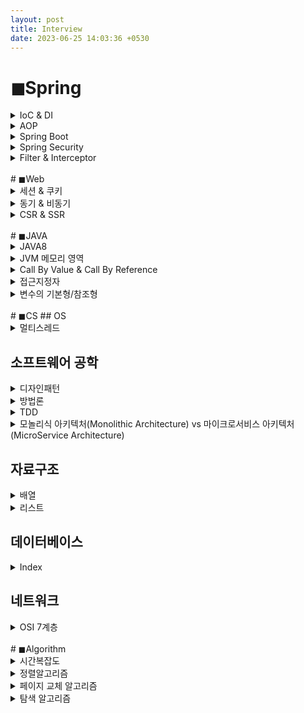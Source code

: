 ```yaml
---
layout: post
title: Interview
date: 2023-06-25 14:03:36 +0530
---
```


<!---------------------------------- Spring ---------------------------------->
# ◼Spring
<details markdown="1">
  <summary>IoC & DI</summary>
* IoC(제어의 역전)
  * 프로그램의 제어 흐름 구조가 뒤바뀌는 것
  * 객체에 대한 제어권이 개발자가 아닌 컨테이너에 넘어가면서 객체의 생성부터 생명주기 관리까지 모든 것을 컨테이너가 맡아서 하게되는데 이를 제어권의 흐름이 바뀌었다고 하여 제어의 역전, IoC라고 한다.
* DI(의존성 주입)
  * 어떤 객체가 사용하는 의존 객체를 직접 만들어 사용하지 않고 주입 받아 사용하는 방법
  * 의존성 주입 방식
    * **Field Injection** : 필드에 @Autowired 어노테이션을 붙여 의존 관계를 주입하는 방법
    * **Setter based Injection** : setter 메소드에 @Autowired 어노테이션을 붙여 의존 관계를 주입하는 방법
    * **Constructor based Injection** : 생성자를 통해 의존 관계를 주입하는 방법. 주입받는 객체가 변하지 않도록 강제할 수 있으며, 의존성의 <u>순환 참조</u>에 대한 예방이 가능하다.(순환 참조 : A가 B에 의존하고 B가 A에 의존하는 형태)
</details>

<details markdown="1">
  <summary>AOP</summary>
* 관점 지향 프로그래밍으로 어플리케이션을 관점이라는 논리적인 단위로 분리해 관리하는 개념이다. <u>소스 코드 상에서 다른 부분에 반복해서 사용되는 코드들을 모듈화</u>하여 비즈니스 로직에서 분리해 재사용하는 것이 AOP의 핵심이다. 로깅, 트랜잭션과 같은 기능 구현에 적합하다.
* 실행 시점 - @Aspect
  * **@Before** : 메소드의 호출전 기능 구행
  * **@After** : 메소드 결과에 관계없이 완료가 되면 기능 수행
  * **@AfterReturning** : 메소드가 성공적으로 결과값을 반환한 후 기능 수행
  * **@AfterThrowing** : 메소드의 예외 발생시 기능 수행
  * **@Around** : 메소드 실행 전후 기능 수행
</details>

<details markdown="1">
  <summary>Spring Boot</summary>
스프링 프레임워크의 생산성을 향상시키기 위해 만들어진 것으로 자동 구성을 통해 기본적인 설정들을 자동으로 처리해준다. 내장형 서버를 제공하기 때문에 웹 어플리케이션을 쉽게 실행/배포할 수 있다.
</details>

<details markdown="1">
  <summary>Spring Security</summary>
* 인증과 권한으로 어플리케이션 보안을 구성하여 보안에 관련된 많은 옵션을 제공해준다.
* 스프링 시큐리티는 filter 기반으로 동작한다.
</details>

<details markdown="1">
  <summary>Filter & Interceptor</summary>
* Filter와 Interceptor는 Servlet 단위에서 실행된다.
* 순서로 봤을 때, Filter가 먼저 실행되며 Interceptor가 이후에 실행된다.
  * Filter : Filter로 지정된 자원에 대하여 요청 내용을 체크하거나 응답 정보를 체크한다.
  * Interceptor : Controller 호출하기 전/후로 작업을 가로챈다.

  ![filter](https://user-images.githubusercontent.com/47884586/131785151-cc895c25-52e5-4cbe-aab9-eeceaccc6327.png)
</details>

<br>
<!---------------------------------- ◼Web ---------------------------------->
# ◼Web
<details markdown="1">
  <summary>세션 & 쿠키</summary>
세션과 쿠키는 HTTP의 비연결성(통신 이후 연결을 끊음)과 비상태성(통신 상태를 유지하지 못함)을 보완하기 위한 기술이다.
* 세션
  * 정보를 서버에 저장한다.
  * 정보가 서버에 저장되기 때문에 보안에 좋다.
  * 서버 메모리를 차지하기 때문에 서버 부하의 위험성을 고려해야 한다.
* 쿠키
  * 정보를 클라이언트에 저장한다.
  * 서버의 자원을 사용하지 않기 때무에 속도가 빠르다.
</details>

<details markdown="1">
  <summary>동기 & 비동기</summary>
* 동기 : 순차적으로 테스크를 수행한다. 서버에 응답을 받을 때 까지 대기한다.
* 비동기 : 병렬적으로 테스크를 수행한다. 서버로부터 응답을 대기하지 않고 다음 작업을 실행한다. 응답 대기 시간이 없고 다른 작업을 할 수 있기 때문에 자원을 효율적으로 사용할 수 있다.
</details>

<details markdown="1">
  <summary>CSR & SSR</summary>
* CSR(Client Side Rendering)
  * 클라이언트측에서 <u>렌더링</u>이 일어나는 구조
  * HTML, CSS와 모든 스크립트들을 한 번에 불러오기 때문에 로딩 속도가 SSR에 비해 느리다.
* SSR(Server Side Rendering)
  * 서버측에서 렌더링 작업을 마친 상태로 클라이언트에 전달하는 구조
  * 매번 서버에 요청하기 때문에 서버 자원 사용이 많다.
  
✔ <u>렌더링</u> : HTML 파일을 받아 브라우저에 뿌려주는 과정
</details>

<br>
<!---------------------------------- JAVA ---------------------------------->
# ◼JAVA
<details markdown="1">
  <summary>JAVA8</summary>
* 람다 표현식 : 식별자없이 실행가능한 함수, 익명 함수라고도 불린다. 메소드를 람다 표현식으로 표현하면 클래스를 만들고 객체를 생성하지 않아도 메소드를 사용할 수 있다.
* Stream : 컬렉션, 배열 등에 요소들을 하나씩 참조하며 반복적인 처리를 할 수 있는 기능이다.
* java.time 패키지 : LocalTime, LocalDate, LocalDateTime 클래스
</details>

<details markdown="1">
  <summary>JVM 메모리 영역</summary>
* **Class Loader**
  * 자바 컴파일러에 의해 생성된 클래스 파일을 Runtime Data Area에 로딩한다.
* **Runtime Data Area** : JVM 메모리 영역
  * Method Area : 클래스 파일을 읽어 클래스에 대한 정보를 저장한다.
  * Heap Area : 인스턴스가 생성되는 공간. new 연산자로 생성된 객체와 배열을 저장한다.(전역변수 포함)
  * Stack Area : 기본 자료형(int, float, char, byte, boolean 등)에 해당하는 지역변수 및 매개변수의 데이터 값이 저장된다.
  * PC Register : Thread가 생성될 때마다 생기는 공간
  * Native Method Stack : 자바 이외의 다른 언어에서 제공되는 메소드의 정보가 저장된다.
* **Execution Engine**
  * Class Loader가 Runtime Data Area에 불러온 바이트 코드를 실행한다.
* **Garbage Collector**
  * Heap Area에 생성된 객체 중 참조되지 않는 객체를 제거한다.
  * JVM이 OS에 메모리를 요청할 때 실행된다.
</details>

<details markdown="1">
  <summary>Call By Value & Call By Reference</summary>
* Call By Value : 함수의 인자를 전달할 때 값을 전달하는 방식
* Call By Reference : 함수의 인자를 전달할 때 주소를 전달하는 방식
</details>

<details markdown="1">
  <summary>접근지정자</summary>
* public : 어떠한 클래스에서도 접근이 가능하다.
* private : 같은  클래스 내에서만 접근이 가능하다.
* protected : 상속받은 클래스 또는 같은 패키지에서만 접근이 가능하다.
* default : 같은 패키지에서만 접근이 가능하다.
</details>

<details markdown="1">
  <summary>변수의 기본형/참조형</summary>
* 기본형(Primitive type)
  * 논리형 : boolean
  * 문자형 : char
  * 정수형 : byte, short, int, long
  * 실수형 : float, double
* 참조형(Reference type)
  * 배열(Array)
  * 열거(Enumeration)
  * 클래스(Class)
  * 인터페이스(Interface)
</details>

<br>
<!---------------------------------- CS ---------------------------------->
# ◼CS
## OS
<details markdown="1">
  <summary>멀티스레드</summary>
* 프로그램을 실행하게 되면 하나의 프로세스가 생성된다.
* 프로세스내에는 실제 작업을 수행하는 스레드가 존재한다.
* 모든 프로세스에는 하나 이상의 스레드가 존재하여 작업을 수행한다. 이 때, 하나의 프로세스 내에 두 개 이상의 스레드가 동시에 작업을 수행하는 것을 멀티 스레드라고 한다.
</details>

## 소프트웨어 공학
<details markdown="1">
  <summary>디자인패턴</summary>
소프트웨어 공학에서 객체간 응집도를 높이고 결합도를 낮추는 좋은 코드 설계를 위한 설계 패턴을 말한다. 이를 통해 생산성을 높이고 유지보수 비용을 절감시킬 수 있다.
* 디자인 패턴은 크게 3가지 유형으로 분류된다.
  * 생성 패턴
    * 프로토 타입 패턴 : 미리 만들어진 객체를 복사해서 객체를 생성하는 방식
    * 싱글톤 패턴 : 하나의 클래스 인스턴스만 생성하여 이에 대한 전역 접근을 제공하는 방식
  * 구조 패턴
    * 브릿지 패턴 : 추상화와 구현을 분리해 인터페이스와 구현의 결합도를 약화하는 방식
    * 데코레이터 패턴 : 기존 객체에 새로운 기능을 추가하거나 오버라이드 하는 방식 
  * 행동 패턴
    * 책임 연쇄 패턴 : Request를 바로 처리할 수 없을 경우 여러 객체를 사슬처럼 연결하고 요청을 해결할 객체를 만날 때까지 객체의 사슬을 따라 요청을 전달한다.
</details>

<details markdown="1">
  <summary>방법론</summary>
</details>

<details markdown="1">
  <summary>TDD</summary>
</details>

<details markdown="1">
  <summary>모놀리식 아키텍처(Monolithic Architecture) vs 마이크로서비스 아키텍처(MicroService Architecture)</summary>
* **모놀리식 아키텍처** : 소프트웨어의 모든 구성요소가 한 프로젝트에 통합 되어 있는 형태
  * 장점
    * 소규모 프로젝트에서는 합리적이고, 개발,빌드,배포,테스트가 용이하다.
  * 단점
    * 어플리케이션 구동시간이 늘어나고 빌드,배포 시간이 길어진다.
* **마이크로서비스 아키텍처** : 하나의 큰 애플리케이션이 여러 개의 작은 서비스 유닛으로 쪼개진 형태
  * 장점 
    * 독립적인 서비스로 배포가 빠르고 모놀리식보다 가볍다.
    * 각 서비스에 따라 개별적으로 서버를 나눌 수 있어 메모리 및 cpu 관리에 효율적이다.
  * 단점 
    * 서비스 간 호출 시 REST API 사용으로 인한 통신비용, Latency(지연시간)가 증가한다.
    * 서비스가 분산되어 있어 트랜잭션 관리, 장애 추적 및 테스트 등이 쉽지 않다.
</details>

## 자료구조
<details markdown="1">
  <summary>배열</summary>
</details>

<details markdown="1">
  <summary>리스트</summary>
</details>

## 데이터베이스
<details markdown="1">
  <summary>Index</summary>
* Index는 데이터의 검색 성능을 향상시켜주는 자료 구조이다.
* Index 원리
  * 테이블에는 <u>데이터의 주소</u>를 나타내는 ROWID(오라클 표기법)가 있다.
  * 테이블 A 컬럼의 인덱스를 생성하면 해당 컬럼과 ROWID로 구성된 인덱스 테이블이 생성된다.
  * A 컬럼을 조건으로 테이블을 조회하면 인덱스 테이블에 해당 ROWID를 참조해서 테이블 레코드의 값을 가져온다.
* Index를 사용하기 좋은 기준
  * WHERE 절이나 JOIN 조건시 자주 사용되는 컬럼
</details>

## 네트워크
<details markdown="1">
  <summary>OSI 7계층</summary>
* **물리 계층**
  * 전기, 기계, 기능적인 특성을 이용해 데이터를 전송한다.
  * 데이터 단위 : 0과 1로 이루어진 비트열

* **데이터 링크 계층**
  * 물리적인 연결을 통하여 인접한 두 장치 간의 신뢰성 있는 정보 전송을 담당(Point-To-Point 전송)
  * 데이터 단위 : 프레임(Frame)

* **네트워크 계층**
  * 데이터를 목적지까지 안전하고 빠르게 전달하는 라우팅 기능을 맡고 있다.
  * 데이터 단위 : 패킷(Packet)

* **전송 계층**
  * 종단 간 신뢰성 있고 정확한 데이터 전송을 담당한다.
  * 데이터 단위 : 세그먼트(Segment)

* **세션 계층**
  * 통신 장치 간 상호작용 및 동기화 제공

* **표현 계층**
  * 코드 간의 번역을 담당하여 사용자 시스템에서 데이터의 형식상 차이를 다루는 부담을 응용 계층으로부터 덜어 준다.
  * 인코딩이나 암호화 등의 동작이 이 계층에서 이루어진다.

* **응용 계층**
  * 응용 프로세스 간의 정보 교환을 담당
  * HTTP, FTP, SMTP, POP3, IMAP, Telnet 등과 같은 프로토콜이 있다.
  
</details>



<br>
<!---------------------------------- Algorithm ---------------------------------->
# ◼Algorithm
<details markdown="1">
  <summary>시간복잡도</summary>
* 시간 복잡도는 어떤 문제를 해결하는 알고리즘이 걸리는 시간을 의미한다.
* 시간 복잡도는 Big-O(빅-오) 표기를 이용해 정의할 수 있다.

```
- O(1) : 일정한 복잡도. 입력값이 증가하더라도 시간이 늘어나지 않는다.
- O(n) : 선형 복잡도. 입력값이 증가함에 따라 같은 비율로 증가한다.
- O(log n) : 로그 복잡도. Big-O 표기법중 O(1) 다음으로 빠른 시간 복잡도를 가진다.
- O(n log n) : 선형 로그형. n * log₂ n만큼의 수행 시간을 가진다.
- O(n²) : 2차 복잡도. 입력값이 증가함에 따라 시간이 n의 제곱수로 증가한다.
- O(2ⁿ) : 기하급수적 복잡도. Big-O 표기법 중 가장 느린 시간 복잡도를 가진다.
```

</details>

<details markdown="1">
  <summary>정렬알고리즘</summary>
* **버블 정렬(Bubble Sort)** : 인접한 두 원소를 비교해 서로 위치를 교환하는 방식의 정렬 알고리즘. 
  
  ※ 평균 및 최악의 경우 시간 복잡도 : <u>O(n^2)</u>
  ```

  ```
* **선택 정렬(Selection Sort)** : 주어진 리스트에서 최소값을 찾아 앞에 위치한 값과 교환하는 방식의 정렬 알고리즘. 최소값을 선택하는 과정을 반복해 정렬을 수행한다.

  ※ 평균 및 최악의 경우 시간 복잡도 : <u>O(n^2)</u>
  ```

  ```
* **삽입 정렬(Insertion Sort)** : 리스트를 정렬된 부분과 정렬되지 않은 부분으로 나누고 정렬되지 않은 부분의 값을 정렬된 부분에 삽입하는 방식으로 정렬을 수행한다. 작은 크기의 리스트나 정렬된 상태에서는 효과적이지만 최악의 경우 다른 알고리즘보다 성능이 떨어질 수 있다.

  ※ 평균 및 최악의 경우 시간 복잡도 : <u>O(n^2)</u>
  ```

  ```
* **퀵 정렬(Quick Sort)** : 리스트에서 하나의 요소를 기준으로 잡고, 기준보다 작은 값은 욎쪽으로, 큰 값은 오른쪽으로 분할하여 재귀적으로 정렬을 수행한다. 평균적으로 빠른 속도를 가지는 알고리즘 중 하나이지만 최악의 경우 성능이 떨어질 수 있다.

  ※ 평균 시간 복잡도 : <u>O(n log n)</u> / 최악의 경우 시간 복잡도 : <u>O(n^2)</u>
  ```

  ```
* **병합 정렬(Merge Sort)** : 리스트 절반으로 잘라 정렬하고, 정렬된 두 개의 리스틀 병합해 전체 리스트를 정렬한다. 안정적이면서 효율적인 알고리즘이지만 추가적인 메모리 공간이 필요하다는 단점이 있다.

  ※ 평균 및 최악의 경우 시간 복잡도 : <u>O(n log n)</u>
  ```

  ```
* **힙 정렬(Heap Sort)** : 완전 이진트리 구조를 활용하여 정렬을 수행한다. 주어진 리스트를 힙으로 만들고, 힙에서 최대값(또는 최소값)을 추출해 정렬된 순서로 배열한다.

  ※ 평균 및 최악의 경우 시간 복잡도 : <u>O(n log n)</u>
  ```

  ```
</details>

<details markdown="1">
  <summary>페이지 교체 알고리즘</summary>
* **FIFO(First In First Out)** : 가장 먼저 메모리에 올라온 페이지를 가장 먼저 내보내는 알고리즘
* **OPT(Optimal)** : 앞으로 가장 오랫동안 사용하지 않을 페이지를 교체하는 알고리즘
* **LRU(Least Recently Used)** : 가장 오랫동안 사용하지 않은 페이지를 교체하는 알고리즘
* **LFU(Least Frequently Used)** : 참조 횟수가 가장 적은 페이지를 교체하는 알고리즘
* **MFU(Most Frequently User)** : 참조 횟수가 가장 많은 페이지를 교체하는 알고리즘
</details>

<details markdown="1">
  <summary>탐색 알고리즘</summary>
* 순차 탐색(Sequential Search)
  * 정렬되지 않은 리스트의 항목들을 처음부터 마지막까지 하나씩 순차 검색하는 탐색 방법.
  * 데이터 집합의 크기가 커지면 최악의 경우 모든 원소를 확인해야하므로 효율성이 떨어진다.
  * 시간 복잡도 : O(n)
* 이진 탐색(Binary Search)
  * 정렬된 데이터 집합에서 사용할 수 있는 탐색 방법으로 원하는 값을 찾을 때가지 배열의 반을 쪼개어가며 탐색 범위를 좁혀나간다. 
  * 시간 복잡도 : O(log n)
* 색인 순차 탐색(Indexed Sequential Search)
  * 정렬되어 있는 자료에 대해 인덱스 테이블을 사용해 탐색 효율을 높이는 탐색 방법.
* 보간 탐색 방법
  * 정렬된 리스트에서 찾고자 하는 값의 위치를 예측하여 탐색하는 방법.

</details>